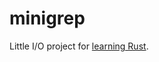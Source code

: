 # minigrep

Little I/O project for [learning Rust](https://doc.rust-lang.org/book/ch12-00-an-io-project.html).
